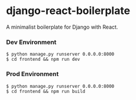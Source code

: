 # django-react-boilerplate
A minimalist boilerplate for Django with React.


### Dev Environment

```
$ python manage.py runserver 0.0.0.0:8000
$ cd frontend && npm run dev
```

### Prod Environment

```
$ python manage.py runserver 0.0.0.0:8000
$ cd frontend && npm run build
```